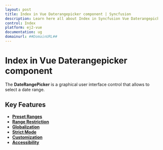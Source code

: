 ```yaml
---
layout: post
title: Index in Vue Daterangepicker component | Syncfusion
description: Learn here all about Index in Syncfusion Vue Daterangepicker component of Syncfusion Essential JS 2 and more.
control: Index 
platform: ej2-vue
documentation: ug
domainurl: ##DomainURL##
---
```


# Index in Vue Daterangepicker component

The **DateRangePicker** is a graphical user interface control that allows to select a date range.

## Key Features

* **[Preset Ranges](../daterangepicker/customization#preset-ranges)**
* **[Range Restriction](../daterangepicker/range-restriction)**
* **[Globalization](../daterangepicker/globalization)**
* **[Strict Mode](../daterangepicker/range-restriction#strict-mode)**
* **[Customization](../daterangepicker/customization)**
* **[Accessibility](../daterangepicker/accessibility)**